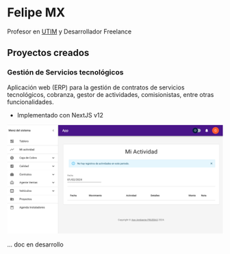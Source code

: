 # Felipe MX

Profesor en [UTIM](https://www.utim.edu.mx/) y Desarrollador Freelance

## Proyectos creados

### Gestión de Servicios tecnológicos  
Aplicación web (ERP) para la gestión de contratos de servicios tecnológicos, cobranza, gestor de actividades, comisionistas, entre otras funcionalidades.
* Implementado con NextJS v12

![Aplicación web](/imgs/p1_w1.png)

... doc en desarrollo